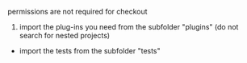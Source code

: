 permissions are not required for checkout

1. import the plug-ins you need from the subfolder "plugins" (do not search for nested projects)
- import the tests from the subfolder "tests"

